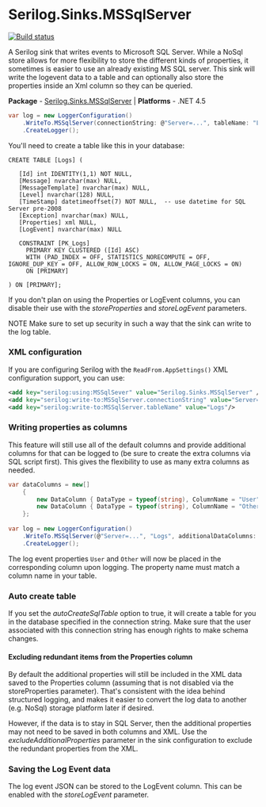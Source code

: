 # Serilog.Sinks.MSSqlServer

[![Build status](https://ci.appveyor.com/api/projects/status/3btbux1hbgyugind/branch/master?svg=true)](https://ci.appveyor.com/project/serilog/serilog-sinks-mssqlserver/branch/master)

A Serilog sink that writes events to Microsoft SQL Server. While a NoSql store allows for more flexibility to store the different kinds of properties, it sometimes is easier to use an already existing MS SQL server. This sink will write the logevent data to a table and can optionally also store the properties inside an Xml column so they can be queried.

**Package** - [Serilog.Sinks.MSSqlServer](http://nuget.org/packages/serilog.sinks.mssqlserver)
| **Platforms** - .NET 4.5

```csharp
var log = new LoggerConfiguration()
    .WriteTo.MSSqlServer(connectionString: @"Server=...", tableName: "Logs")
    .CreateLogger();
```

You'll need to create a table like this in your database:

```
CREATE TABLE [Logs] (

   [Id] int IDENTITY(1,1) NOT NULL,
   [Message] nvarchar(max) NULL,
   [MessageTemplate] nvarchar(max) NULL,
   [Level] nvarchar(128) NULL,
   [TimeStamp] datetimeoffset(7) NOT NULL,  -- use datetime for SQL Server pre-2008
   [Exception] nvarchar(max) NULL,
   [Properties] xml NULL,
   [LogEvent] nvarchar(max) NULL

   CONSTRAINT [PK_Logs] 
     PRIMARY KEY CLUSTERED ([Id] ASC) 
	 WITH (PAD_INDEX = OFF, STATISTICS_NORECOMPUTE = OFF, IGNORE_DUP_KEY = OFF, ALLOW_ROW_LOCKS = ON, ALLOW_PAGE_LOCKS = ON) 
     ON [PRIMARY]

) ON [PRIMARY];
```

If you don't plan on using the Properties or LogEvent columns, you can disable their use with the *storeProperties* and *storeLogEvent* parameters.

NOTE Make sure to set up security in such a way that the sink can write to the log table. 

### XML configuration

If you are configuring Serilog with the `ReadFrom.AppSettings()` XML configuration support, you can use:

```xml
<add key="serilog:using:MSSqlSever" value="Serilog.Sinks.MSSqlServer" />
<add key="serilog:write-to:MSSqlServer.connectionString" value="Server=..."/>
<add key="serilog:write-to:MSSqlServer.tableName" value="Logs"/>
```

### Writing properties as columns

This feature will still use all of the default columns and provide additional columns for that can be logged to (be sure to create the extra columns via SQL script first). This gives the flexibility to use as many extra columns as needed.

```csharp
var dataColumns = new[]
    {
        new DataColumn { DataType = typeof(string), ColumnName = "User" },
        new DataColumn { DataType = typeof(string), ColumnName = "Other" },
    };
    
var log = new LoggerConfiguration()
    .WriteTo.MSSqlServer(@"Server=...", "Logs", additionalDataColumns: dataColumns)
    .CreateLogger();
```
The log event properties `User` and `Other` will now be placed in the corresponding column upon logging. The property name must match a column name in your table.

### Auto create table

If you set the *autoCreateSqlTable* option to true, it will create a table for you in the database specified in the connection string. Make sure that the user associated with this connection string has enough rights to make schema changes.

#### Excluding redundant items from the Properties column

By default the additional properties will still be included in the XML data saved to the Properties column (assuming that is not disabled via the storeProperties parameter). That's consistent with the idea behind structured logging, and makes it easier to convert the log data to another (e.g. NoSql) storage platform later if desired.  

However, if the data is to stay in SQL Server, then the additional properties may not need to be saved in both columns and XML.  Use the *excludeAdditionalProperties* parameter in the sink configuration to exclude the redundant properties from the XML.

### Saving the Log Event data

The log event JSON can be stored to the LogEvent column. This can be enabled with the *storeLogEvent* parameter.
